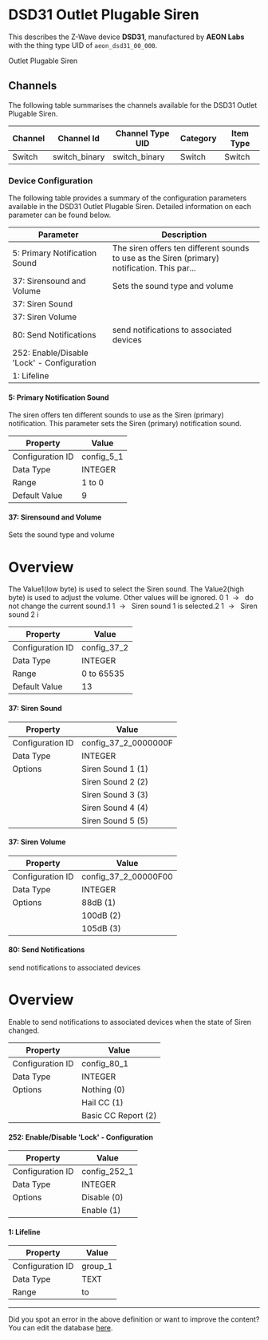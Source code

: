 
# DSD31 Outlet Plugable Siren

This describes the Z-Wave device **DSD31**, manufactured by **AEON Labs** with the thing type UID of ```aeon_dsd31_00_000```. 

Outlet Plugable Siren

## Channels
The following table summarises the channels available for the DSD31 Outlet Plugable Siren.

| Channel | Channel Id | Channel Type UID | Category | Item Type |
|---------|------------|------------------|----------|-----------|
| Switch | switch_binary | switch_binary | Switch | Switch |




### Device Configuration
The following table provides a summary of the configuration parameters available in the DSD31 Outlet Plugable Siren.
Detailed information on each parameter can be found below.

| Parameter   | Description |
|-------------|-------------|
| 5: Primary Notification Sound | The siren offers ten different sounds to use as the Siren (primary) notification. This par... |
| 37: Sirensound and Volume | Sets the sound type and volume |
| 37: Siren Sound |  |
| 37: Siren Volume |  |
| 80: Send Notifications | send notifications to associated devices |
| 252: Enable/Disable &#x27;Lock&#x27; - Configuration |  |
| 1: Lifeline |  |




#### 5: Primary Notification Sound

The siren offers ten different sounds to use as the Siren (primary) notification. This parameter sets the Siren (primary) notification sound.


| Property         | Value    |
|------------------|----------|
| Configuration ID | config_5_1 |
| Data Type        | INTEGER |
| Range | 1 to 0 |
| Default Value | 9 |






#### 37: Sirensound and Volume

Sets the sound type and volume  


# Overview #

The Value1(low byte) is used to select the Siren sound. The Value2(high byte) is used to adjust the volume. Other values will be ignored. 0 1  ->   do not change the current sound.1 1  ->   Siren sound 1 is selected.2 1  ->   Siren sound 2 i


| Property         | Value    |
|------------------|----------|
| Configuration ID | config_37_2 |
| Data Type        | INTEGER |
| Range | 0 to 65535 |
| Default Value | 13 |






#### 37: Siren Sound




| Property         | Value    |
|------------------|----------|
| Configuration ID | config_37_2_0000000F |
| Data Type        | INTEGER || Default Value | 1 |
| Options | Siren Sound 1 (1) |
|  | Siren Sound 2 (2) |
|  | Siren Sound 3 (3) |
|  | Siren Sound 4 (4) |
|  | Siren Sound 5 (5) |






#### 37: Siren Volume




| Property         | Value    |
|------------------|----------|
| Configuration ID | config_37_2_00000F00 |
| Data Type        | INTEGER || Default Value | 3 |
| Options | 88dB (1) |
|  | 100dB (2) |
|  | 105dB (3) |






#### 80: Send Notifications

send notifications to associated devices  


# Overview #

Enable to send notifications to associated devices when the state of Siren changed.


| Property         | Value    |
|------------------|----------|
| Configuration ID | config_80_1 |
| Data Type        | INTEGER || Default Value | 0 |
| Options | Nothing (0) |
|  | Hail CC (1) |
|  | Basic CC Report (2) |






#### 252: Enable/Disable &#x27;Lock&#x27; - Configuration




| Property         | Value    |
|------------------|----------|
| Configuration ID | config_252_1 |
| Data Type        | INTEGER || Default Value | 0 |
| Options | Disable (0) |
|  | Enable (1) |






#### 1: Lifeline




| Property         | Value    |
|------------------|----------|
| Configuration ID | group_1 |
| Data Type        | TEXT |
| Range |  to  |






---

Did you spot an error in the above definition or want to improve the content?
You can edit the database [here](http://www.cd-jackson.com/index.php/zwave/zwave-device-database/zwave-device-list/devicesummary/86).

